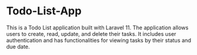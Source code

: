 # Todo-List-App
This is a Todo List application built with Laravel 11. The application allows users to create, read, update, and delete their tasks. It includes user authentication and has functionalities for viewing tasks by their status and due date.
